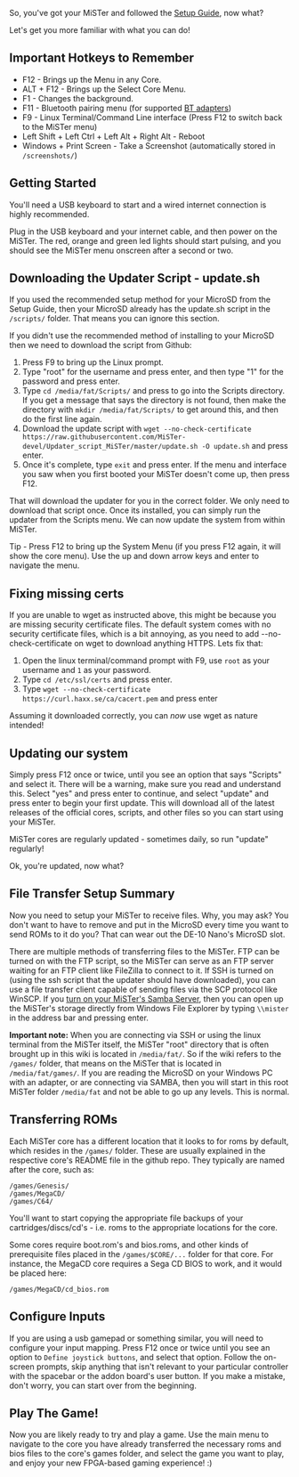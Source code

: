 So, you've got your MiSTer and followed the [Setup Guide](https://github.com/MiSTer-devel/Main_MiSTer/wiki/Setup-Guide), now what?

Let's get you more familiar with what you can do!

## Important Hotkeys to Remember

* F12 - Brings up the Menu in any Core.
* ALT + F12 - Brings up the Select Core Menu.
* F1 - Changes the background.
* F11 - Bluetooth pairing menu (for supported [BT adapters](./Bluetooth))
* F9 - Linux Terminal/Command Line interface (Press F12 to switch back to the MiSTer menu)
* Left Shift + Left Ctrl + Left Alt + Right Alt - Reboot
* Windows + Print Screen - Take a Screenshot (automatically stored in `/screenshots/`)

## Getting Started

You'll need a USB keyboard to start and a wired internet connection is highly recommended.

Plug in the USB keyboard and your internet cable, and then power on the MiSTer. The red, orange and green led lights should start pulsing, and you should see the MiSTer menu onscreen after a second or two.

## Downloading the Updater Script - update.sh

If you used the recommended setup method for your MicroSD from the Setup Guide, then your MicroSD already has the update.sh script in the `/scripts/` folder. That means you can ignore this section.

If you didn't use the recommended method of installing to your MicroSD then we need to download the script from Github:
  
1. Press F9 to bring up the Linux prompt.  
2. Type "root" for the username and press enter, and then type "1" for the password and press enter.
3. Type `cd /media/fat/Scripts/` and press to go into the Scripts directory. If you get a message that says the directory is not found, then make the directory with `mkdir /media/fat/Scripts/` to get around this, and then do the first line again.
4. Download the update script with `wget --no-check-certificate https://raw.githubusercontent.com/MiSTer-devel/Updater_script_MiSTer/master/update.sh -O update.sh` and press enter.
5. Once it's complete, type `exit` and press enter. If the menu and interface you saw when you first booted your MiSTer doesn't come up, then press F12.

That will download the updater for you in the correct folder. We only need to download that script once. Once its installed, you can simply run the updater from the Scripts menu. We can now update the system from within MiSTer. 

Tip - Press F12 to bring up the System Menu (if you press F12 again, it will show the core menu). Use the up and down arrow keys and enter to navigate the menu.

## Fixing missing certs

If you are unable to wget as instructed above, this might be because you are missing security certificate files. The default system comes with no security certificate files, which is a bit annoying, as you need to add --no-check-certificate on wget to download anything HTTPS. Lets fix that:

1. Open the linux terminal/command prompt with F9, use `root` as your username and `1` as your password.
2. Type `cd /etc/ssl/certs` and press enter.
3. Type `wget --no-check-certificate https://curl.haxx.se/ca/cacert.pem` and press enter

Assuming it downloaded correctly, you can _now_ use wget as nature intended!

## Updating our system

Simply press F12 once or twice, until you see an option that says "Scripts" and select it. There will be a warning, make sure you read and understand this. Select "yes" and press enter to continue, and select "update" and press enter to begin your first update. This will download all of the latest releases of the official cores, scripts, and other files so you can start using your MiSTer.
  
MiSTer cores are regularly updated - sometimes daily, so run "update" regularly!

Ok, you're updated, now what?

## File Transfer Setup Summary

Now you need to setup your MiSTer to receive files. Why, you may ask? You don't want to have to remove and put in the MicroSD every time you want to send ROMs to it do you? That can wear out the DE-10 Nano's MicroSD slot.

There are multiple methods of transferring files to the MiSTer. FTP can be turned on with the FTP script, so the MiSTer can serve as an FTP server waiting for an FTP client like FileZilla to connect to it. If SSH is turned on (using the ssh script that the updater should have downloaded), you can use a file transfer client capable of sending files via the SCP protocol like WinSCP. If you [turn on your MiSTer's Samba Server](https://github.com/MiSTer-devel/Main_MiSTer/wiki/Samba), then you can open up the MiSTer's storage directly from Windows File Explorer by typing `\\mister` in the address bar and pressing enter.

**Important note:** 
When you are connecting via SSH or using the linux terminal from the MiSTer itself, the MiSTer "root" directory that is often brought up in this wiki is located in `/media/fat/`. So if the wiki refers to the `/games/` folder, that means on the MiSTer that is located in `/media/fat/games/`. If you are reading the MicroSD on your Windows PC with an adapter, or are connecting via SAMBA, then you will start in this root MiSTer folder `/media/fat` and not be able to go up any levels. This is normal.

## Transferring ROMs

Each MiSTer core has a different location that it looks to for roms by default, which resides in the `/games/` folder. These are usually explained in the respective core's README file in the github repo. They typically are named after the core, such as:

`/games/Genesis/`  
`/games/MegaCD/`  
`/games/C64/`

You'll want to start copying the appropriate file backups of your cartridges/discs/cd's - i.e. roms to the appropriate locations for the core.

Some cores require boot.rom's and bios.roms, and other kinds of prerequisite files placed in the `/games/$CORE/...` folder for that core. For instance, the MegaCD core requires a Sega CD BIOS to work, and it would be placed here:

`/games/MegaCD/cd_bios.rom`

## Configure Inputs

If you are using a usb gamepad or something similar, you will need to configure your input mapping. Press F12 once or twice until you see an option to `Define joystick buttons`, and select that option. Follow the on-screen prompts, skip anything that isn't relevant to your particular controller with the spacebar or the addon board's user button. If you make a mistake, don't worry, you can start over from the beginning.

## Play The Game!

Now you are likely ready to try and play a game. Use the main menu to navigate to the core you have already transferred the necessary roms and bios files to the core's games folder, and select the game you want to play, and enjoy your new FPGA-based gaming experience! :)